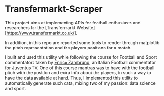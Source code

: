 # Transfermarkt-Scraper

This project aims at implementing APIs for football enthusiasts and researchers
for the [Transfermarkt Website][https://www.transfermarkt.co.uk/].

In addition, in this repo are reported some tools to render through matplotlib
the pitch representation and the players positions for a match.

I built and used this utility while following the course for Football and Sport commentators
taken by [Enrico Zambruno](https://www.linkedin.com/in/enrico-zambruno-5026a470/?originalSubdomain=it),
an Italian Football commentator for Juventus TV. One of this course mantras was
to have with the football pitch with the position and extra info about the players,
in such a way to have the data available at hand. Thus, I implemented this
utility to automatically generate such data, mixing two of my passion: data science and sport.

